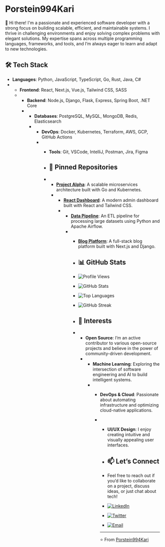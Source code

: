 # Porstein994Kari

👋 Hi there! I'm a passionate and experienced software developer with a strong focus on building scalable, efficient, and maintainable systems. I thrive in challenging environments and enjoy solving complex problems with elegant solutions. My expertise spans across multiple programming languages, frameworks, and tools, and I’m always eager to learn and adapt to new technologies.

## 🛠️ Tech Stack

- **Languages**: Python, JavaScript, TypeScript, Go, Rust, Java, C#
- - **Frontend**: React, Next.js, Vue.js, Tailwind CSS, SASS
  - - **Backend**: Node.js, Django, Flask, Express, Spring Boot, .NET Core
    - - **Databases**: PostgreSQL, MySQL, MongoDB, Redis, Elasticsearch
      - - **DevOps**: Docker, Kubernetes, Terraform, AWS, GCP, GitHub Actions
        - - **Tools**: Git, VSCode, IntelliJ, Postman, Jira, Figma
         
          - ## 🚀 Pinned Repositories
         
          - - **[Project Alpha](https://github.com/Porstein994Kari/project-alpha)**: A scalable microservices architecture built with Go and Kubernetes.
            - - **[React Dashboard](https://github.com/Porstein994Kari/react-dashboard)**: A modern admin dashboard built with React and Tailwind CSS.
              - - **[Data Pipeline](https://github.com/Porstein994Kari/data-pipeline)**: An ETL pipeline for processing large datasets using Python and Apache Airflow.
                - - **[Blog Platform](https://github.com/Porstein994Kari/blog-platform)**: A full-stack blog platform built with Next.js and Django.
                 
                  - ## 📊 GitHub Stats
                 
                  - ![Profile Views](https://komarev.com/ghpvc/?username=Porstein994Kari&color=blue)
                  - ![GitHub Stats](https://github-readme-stats.vercel.app/api?username=Porstein994Kari&show_icons=true&theme=radical)
                  - ![Top Languages](https://github-readme-stats.vercel.app/api/top-langs/?username=Porstein994Kari&layout=compact&theme=radical)
                  - ![GitHub Streak](https://streak-stats.demolab.com/?user=Porstein994Kari&theme=radical)
                 
                  - ## 🌱 Interests
                 
                  - - **Open Source**: I’m an active contributor to various open-source projects and believe in the power of community-driven development.
                    - - **Machine Learning**: Exploring the intersection of software engineering and AI to build intelligent systems.
                      - - **DevOps & Cloud**: Passionate about automating infrastructure and optimizing cloud-native applications.
                        - - **UI/UX Design**: I enjoy creating intuitive and visually appealing user interfaces.
                         
                          - ## 📫 Let’s Connect
                         
                          - Feel free to reach out if you’d like to collaborate on a project, discuss ideas, or just chat about tech!
                         
                          - [![LinkedIn](https://img.shields.io/badge/LinkedIn-0077B5?style=for-the-badge&logo=linkedin&logoColor=white)](https://www.linkedin.com/in/porstein994kari)
                          - [![Twitter](https://img.shields.io/badge/Twitter-1DA1F2?style=for-the-badge&logo=twitter&logoColor=white)](https://twitter.com/porstein994kari)
                          - [![Email](https://img.shields.io/badge/Email-D14836?style=for-the-badge&logo=gmail&logoColor=white)](mailto:porstein994kari@example.com)
                         
                          - ---

                          ⭐️ From [Porstein994Kari](https://github.com/Porstein994Kari)
